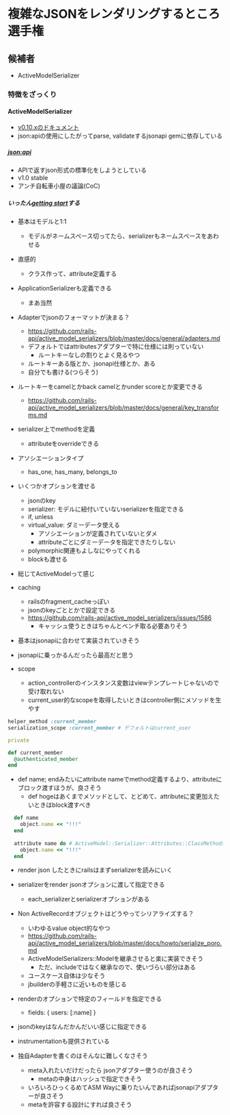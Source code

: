 # 複雑なJSONをレンダリングするところ選手権

## 候補者
- ActiveModelSerializer
### 特徴をざっくり
#### ActiveModelSerializer
- [v0.10.xのドキュメント](https://github.com/rails-api/active_model_serializers/tree/master/docs)
- json:apiの使用にしたがってparse, validateするjsonapi gemに依存している

##### [json:api](http://jsonapi.org/)
- APIで返すjson形式の標準化をしようとしている
- v1.0 stable
- アンチ自転車小屋の議論(CoC)

##### いったん[getting start](https://github.com/rails-api/active_model_serializers/blob/master/docs/general/getting_started.md)する
- 基本はモデルと1:1
  - モデルがネームスペース切ってたら、serializerもネームスペースをあわせる
- 直感的
  - クラス作って、attribute定義する
- ApplicationSerializerも定義できる
  - まあ当然
- Adapterでjsonのフォーマットが決まる？
  - https://github.com/rails-api/active_model_serializers/blob/master/docs/general/adapters.md
  - デフォルトではattributesアダプターで特に仕様には則っていない
    - ルートキーなしの割りとよく見るやつ
  - ルートキーある版とか、jsonapi仕様とか、ある
  - 自分でも書ける(つらそう)
- ルートキーをcamelとかback camelとかunder scoreとか変更できる
  - https://github.com/rails-api/active_model_serializers/blob/master/docs/general/key_transforms.md

- serializer上でmethodを定義
  - attributeをoverrideできる
- アソシエーションタイプ
  - has_one, has_many, belongs_to
- いくつかオプションを渡せる
  - jsonのkey
  - serializer: モデルに紐付いていないserializerを指定できる
  - if, unless
  - virtual_value: ダミーデータ使える
    - アソシエーションが定義されていないとダメ
    - attributeごとにダミーデータを指定できたりしない
  - polymorphic関連もよしなにやってくれる
  - blockも渡せる

- 総じてActiveModelって感じ

- caching
  - railsのfragment_cacheっぽい
  - jsonのkeyごととかで設定できる
  - https://github.com/rails-api/active_model_serializers/issues/1586
    - キャッシュ使うときはちゃんとベンチ取る必要ありそう

- 基本はjsonapiに合わせて実装されていきそう
- jsonapiに乗っかるんだったら最高だと思う

- scope
  - action_controllerのインスタンス変数はviewテンプレートじゃないので受け取れない
  - current_user的なscopeを取得したいときはcontroller側にメソッドを生やす

```ruby
helper_method :current_member
serialization_scope :current_member # デフォルトはcurrent_user

private

def current_member
  @authenticated_member
end
```

- def name; endみたいにattribute nameでmethod定義するより、attributeにブロック渡すほうが、良さそう
  - def hogeはあくまでメソッドとして、とどめて、attributeに変更加えたいときはblock渡すべき

```ruby
  def name
    object.name << "!!!"
  end
  
  attribute name do # ActiveModel::Serializer::Attributes::ClassMethods#attribute
    object.name << "!!!"
  end
```

- render json したときにrailsはまずserializerを読みにいく
- serializerをrender jsonオプションに渡して指定できる
  - each_serializerとserializerオプションがある

- Non ActiveRecordオブジェクトはどうやってシリアライズする？
  - いわゆるvalue object的なやつ
  - https://github.com/rails-api/active_model_serializers/blob/master/docs/howto/serialize_poro.md
  - ActiveModelSerializers::Modelを継承させると楽に実装できそう
    - ただ、includeではなく継承なので、使いづらい部分はある
  - ユースケース自体は少なそう
  - jbuilderの手軽さに近いものを感じる
- renderのオプションで特定のフィールドを指定できる
  - fields: { users: [:name] }
- jsonのkeyはなんだかんだいい感じに指定できる
- instrumentationも提供されている
- 独自Adapterを書くのはそんなに難しくなさそう
  - meta入れたいだけだったら jsonアダプター使うのが良さそう
    - metaの中身はハッシュで指定できそう
  - いろいろひっくるめてASM Wayに乗りたいんであればjsonapiアダプターが良さそう
  - metaを許容する設計にすれば良さそう
